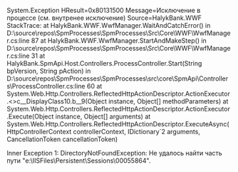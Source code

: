 System.Exception
  HResult=0x80131500
  Message=Исключение в процессе (см. внутренее исключение)
  Source=HalykBank.WWF
  StackTrace:
   at HalykBank.WWF.WwfManager.WaitAndCatchError() in D:\source\repos\SpmProcesses\SpmProcesses\Src\Core\WWF\WwfManager.cs:line 87
   at HalykBank.WWF.WwfManager.StartAndMakeStep() in D:\source\repos\SpmProcesses\SpmProcesses\Src\Core\WWF\WwfManager.cs:line 31
   at HalykBank.SpmApi.Host.Controllers.ProcessController.Start(String bpVersion, String pAction) in D:\source\repos\SpmProcesses\SpmProcesses\src\core\SpmApi\Controllers\ProcessController.cs:line 60
   at System.Web.Http.Controllers.ReflectedHttpActionDescriptor.ActionExecutor.<>c__DisplayClass10.<GetExecutor>b__9(Object instance, Object[] methodParameters)
   at System.Web.Http.Controllers.ReflectedHttpActionDescriptor.ActionExecutor.Execute(Object instance, Object[] arguments)
   at System.Web.Http.Controllers.ReflectedHttpActionDescriptor.ExecuteAsync(HttpControllerContext controllerContext, IDictionary`2 arguments, CancellationToken cancellationToken)

Inner Exception 1:
DirectoryNotFoundException: Не удалось найти часть пути "e:\IISFiles\Persistent\Sessions\00055864".
